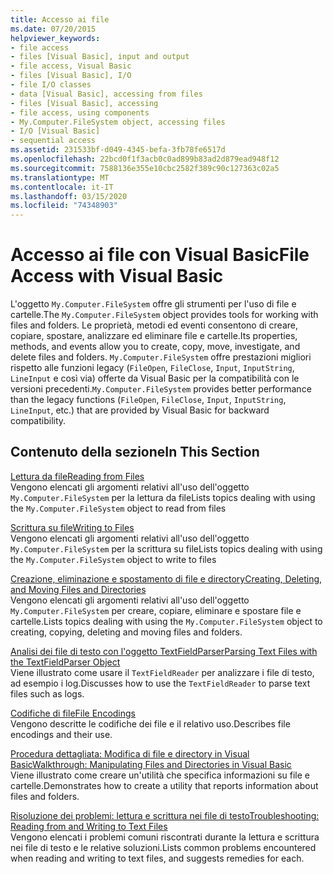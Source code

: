 ```yaml
---
title: Accesso ai file
ms.date: 07/20/2015
helpviewer_keywords:
- file access
- files [Visual Basic], input and output
- file access, Visual Basic
- files [Visual Basic], I/O
- file I/O classes
- data [Visual Basic], accessing from files
- files [Visual Basic], accessing
- file access, using components
- My.Computer.FileSystem object, accessing files
- I/O [Visual Basic]
- sequential access
ms.assetid: 231533bf-d049-4345-befa-3fb78fe6517d
ms.openlocfilehash: 22bcd0f1f3acb0c0ad899b83ad2d879ead948f12
ms.sourcegitcommit: 7588136e355e10cbc2582f389c90c127363c02a5
ms.translationtype: MT
ms.contentlocale: it-IT
ms.lasthandoff: 03/15/2020
ms.locfileid: "74348903"
---
```

# <a name="file-access-with-visual-basic"></a><span data-ttu-id="2b209-102">Accesso ai file con Visual Basic</span><span class="sxs-lookup"><span data-stu-id="2b209-102">File Access with Visual Basic</span></span>

<span data-ttu-id="2b209-103">L'oggetto `My.Computer.FileSystem` offre gli strumenti per l'uso di file e cartelle.</span><span class="sxs-lookup"><span data-stu-id="2b209-103">The `My.Computer.FileSystem` object provides tools for working with files and folders.</span></span> <span data-ttu-id="2b209-104">Le proprietà, metodi ed eventi consentono di creare, copiare, spostare, analizzare ed eliminare file e cartelle.</span><span class="sxs-lookup"><span data-stu-id="2b209-104">Its properties, methods, and events allow you to create, copy, move, investigate, and delete files and folders.</span></span> <span data-ttu-id="2b209-105">`My.Computer.FileSystem` offre prestazioni migliori rispetto alle funzioni legacy (`FileOpen`, `FileClose`, `Input`, `InputString`, `LineInput` e così via) offerte da Visual Basic per la compatibilità con le versioni precedenti.</span><span class="sxs-lookup"><span data-stu-id="2b209-105">`My.Computer.FileSystem` provides better performance than the legacy functions (`FileOpen`, `FileClose`, `Input`, `InputString`, `LineInput`, etc.) that are provided by Visual Basic for backward compatibility.</span></span>  
  
## <a name="in-this-section"></a><span data-ttu-id="2b209-106">Contenuto della sezione</span><span class="sxs-lookup"><span data-stu-id="2b209-106">In This Section</span></span>  

 [<span data-ttu-id="2b209-107">Lettura da file</span><span class="sxs-lookup"><span data-stu-id="2b209-107">Reading from Files</span></span>](../../../../visual-basic/developing-apps/programming/drives-directories-files/reading-from-files.md)  
 <span data-ttu-id="2b209-108">Vengono elencati gli argomenti relativi all'uso dell'oggetto `My.Computer.FileSystem` per la lettura da file</span><span class="sxs-lookup"><span data-stu-id="2b209-108">Lists topics dealing with using the `My.Computer.FileSystem` object to read from files</span></span>  
  
 [<span data-ttu-id="2b209-109">Scrittura su file</span><span class="sxs-lookup"><span data-stu-id="2b209-109">Writing to Files</span></span>](../../../../visual-basic/developing-apps/programming/drives-directories-files/writing-to-files.md)  
 <span data-ttu-id="2b209-110">Vengono elencati gli argomenti relativi all'uso dell'oggetto `My.Computer.FileSystem` per la scrittura su file</span><span class="sxs-lookup"><span data-stu-id="2b209-110">Lists topics dealing with using the `My.Computer.FileSystem` object to write to files</span></span>  
  
 [<span data-ttu-id="2b209-111">Creazione, eliminazione e spostamento di file e directory</span><span class="sxs-lookup"><span data-stu-id="2b209-111">Creating, Deleting, and Moving Files and Directories</span></span>](../../../../visual-basic/developing-apps/programming/drives-directories-files/creating-deleting-and-moving-files-and-directories.md)  
 <span data-ttu-id="2b209-112">Vengono elencati gli argomenti relativi all'uso dell'oggetto `My.Computer.FileSystem` per creare, copiare, eliminare e spostare file e cartelle.</span><span class="sxs-lookup"><span data-stu-id="2b209-112">Lists topics dealing with using the `My.Computer.FileSystem` object to creating, copying, deleting and moving files and folders.</span></span>  
  
 [<span data-ttu-id="2b209-113">Analisi dei file di testo con l'oggetto TextFieldParser</span><span class="sxs-lookup"><span data-stu-id="2b209-113">Parsing Text Files with the TextFieldParser Object</span></span>](../../../../visual-basic/developing-apps/programming/drives-directories-files/parsing-text-files-with-the-textfieldparser-object.md)  
 <span data-ttu-id="2b209-114">Viene illustrato come usare il `TextFieldReader` per analizzare i file di testo, ad esempio i log.</span><span class="sxs-lookup"><span data-stu-id="2b209-114">Discusses how to use the `TextFieldReader` to parse text files such as logs.</span></span>  
  
 [<span data-ttu-id="2b209-115">Codifiche di file</span><span class="sxs-lookup"><span data-stu-id="2b209-115">File Encodings</span></span>](../../../../visual-basic/developing-apps/programming/drives-directories-files/file-encodings.md)  
 <span data-ttu-id="2b209-116">Vengono descritte le codifiche dei file e il relativo uso.</span><span class="sxs-lookup"><span data-stu-id="2b209-116">Describes file encodings and their use.</span></span>  
  
 [<span data-ttu-id="2b209-117">Procedura dettagliata: Modifica di file e directory in Visual Basic</span><span class="sxs-lookup"><span data-stu-id="2b209-117">Walkthrough: Manipulating Files and Directories in Visual Basic</span></span>](../../../../visual-basic/developing-apps/programming/drives-directories-files/walkthrough-manipulating-files-and-directories.md)  
 <span data-ttu-id="2b209-118">Viene illustrato come creare un'utilità che specifica informazioni su file e cartelle.</span><span class="sxs-lookup"><span data-stu-id="2b209-118">Demonstrates how to create a utility that reports information about files and folders.</span></span>  
  
 [<span data-ttu-id="2b209-119">Risoluzione dei problemi: lettura e scrittura nei file di testo</span><span class="sxs-lookup"><span data-stu-id="2b209-119">Troubleshooting: Reading from and Writing to Text Files</span></span>](../../../../visual-basic/developing-apps/programming/drives-directories-files/troubleshooting-reading-from-and-writing-to-text-files.md)  
 <span data-ttu-id="2b209-120">Vengono elencati i problemi comuni riscontrati durante la lettura e scrittura nei file di testo e le relative soluzioni.</span><span class="sxs-lookup"><span data-stu-id="2b209-120">Lists common problems encountered when reading and writing to text files, and suggests remedies for each.</span></span>
